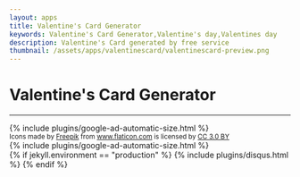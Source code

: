```yaml
---
layout: apps
title: Valentine's Card Generator
keywords: Valentine's Card Generator,Valentine's day,Valentines day
description: Valentine's Card generated by free service
thumbnail: /assets/apps/valentinescard/valentinescard-preview.png
---
```

<i class="mt-4"></i>

# Valentine's Card Generator

---

<div class="col-12 my-3">{% include plugins/google-ad-automatic-size.html %}</div>

<link href="https://fonts.googleapis.com/css?family=Merienda|Tangerine" rel="stylesheet">

<div id="app" class="mt-4">
  <valentinescard-generator></valentinescard-generator>
</div>

<script src="/assets/apps/valentinescard/vendor.c7f771ae783c24a7d82e.js"></script>
<script src="/assets/apps/valentinescard/main.4220e49c558357d64cc1.js"></script>

<div class="row mt-5">
  <small class="col-12 text-muted text-right">
  <div>Icons made by <a href="https://www.freepik.com/" title="Freepik" rel="nofollow" class="text-muted">Freepik</a> from <a href="https://www.flaticon.com/" title="Flaticon" rel="nofollow" class="text-muted">www.flaticon.com</a> is licensed by <a href="http://creativecommons.org/licenses/by/3.0/" title="Creative Commons BY 3.0" target="_blank" rel="nofollow" class="text-muted">CC 3.0 BY</a></div>
  </small>
</div>

<div class="col-12 my-3">{% include plugins/google-ad-automatic-size.html %}</div>
<div class="sharethis-inline-share-buttons"></div>
{% if jekyll.environment == "production" %}
  {% include plugins/disqus.html %}
{% endif %}